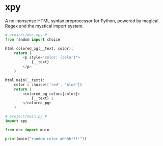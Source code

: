 # xpy

A no-nonsense HTML syntax preprocessor for Python, powered by magical Regex and the mystical import system.

```py
# project/doc.xpy #
from random import choice

html colored_pg(__text, color):
    return (
        <p style="color: {color}">
            {__text}
        </p>
    )

html main(__text):
    color = choice(['red', 'blue'])
    return (
        <colored_pg color={color}>
            {__text} 1
        </colored_pg>
    )
```
```py
# project/main.py #
import xpy

from doc import main

print(main("random color ahhhh!!!!"))
```